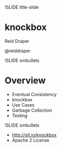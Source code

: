 !SLIDE title-slide

# knockbox

Reid Draper

@reiddraper

!SLIDE smbullets
    
# Overview

* Eventual Consistency
* knockbox
* Use Cases
* Garbage Collection
* Testing

!SLIDE smbullets

* http://git.io/knockbox
* Apache 2 License
